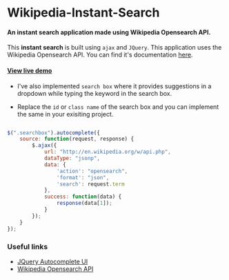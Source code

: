# Wikipedia-Instant-Search
#### An instant search application made using Wikipedia Opensearch API.

This **instant search** is built using `ajax` and `JQuery`. This application uses the Wikipedia Opensearch API. You can find it's documentation [here](https://www.mediawiki.org/wiki/API:Opensearch).

#### [View live demo](http://codecombat.000webhostapp.com/wikipedia/)

- I've also implemented `search box` where it provides suggestions in a dropdown while typing the keyword in the search box.

- Replace the `id` or `class name` of the search box and you can implement the same in your exisiting project.

```javascript

$(".searchbox").autocomplete({
    source: function(request, response) {
        $.ajax({
            url: "http://en.wikipedia.org/w/api.php",
            dataType: "jsonp",
            data: {
                'action': "opensearch",
                'format': "json",
                'search': request.term
            },
            success: function(data) {
                response(data[1]);
            }
        });
    }
});

```

### Useful links

- [JQuery Autocomplete UI](http://jqueryui.com/autocomplete/)
- [Wikipedia Opensearch API](https://www.mediawiki.org/wiki/API:Opensearch)